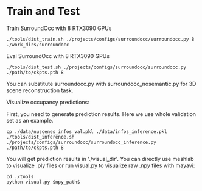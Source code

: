 # Train and Test

Train SurroundOcc with 8 RTX3090 GPUs 
```
./tools/dist_train.sh ./projects/configs/surroundocc/surroundocc.py 8  ./work_dirs/surroundocc
```

Eval SurroundOcc with 8 RTX3090 GPUs
```
./tools/dist_test.sh ./projects/configs/surroundocc/surroundocc.py ./path/to/ckpts.pth 8
```
You can substitute surroundocc.py with surroundocc_nosemantic.py for 3D scene reconstruction task.

Visualize occupancy predictions:

First, you need to generate prediction results. Here we use whole validation set as an example.
```
cp ./data/nuscenes_infos_val.pkl ./data/infos_inference.pkl
./tools/dist_inference.sh ./projects/configs/surroundocc/surroundocc_inference.py ./path/to/ckpts.pth 8
```
You will get prediction results in './visual_dir'. You can directly use meshlab to visualize .ply files or run visual.py to visualize raw .npy files with mayavi:
```
cd ./tools
python visual.py $npy_path$
```
